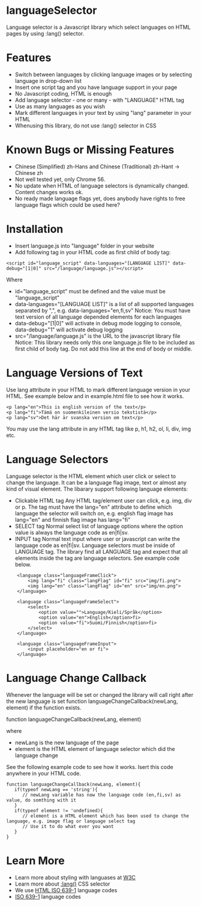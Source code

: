 # languageSelector
Language selector is a Javascript library which select languages on HTML pages by using :lang() selector.

# Features
- Switch between languages by clicking language images or by selecting language in drop-down list
- Insert one script tag and you have language support in your page
- No Javascript coding, HTML is enough
- Add language selector - one or many - with "LANGUAGE" HTML tag
- Use as many languages as you wish
- Mark different languages in your text by using "lang" parameter in your HTML
- Whenusing this library, do not use :lang() selector in CSS

# Known Bugs or Missing Features
- Chinese (Simplified) zh-Hans and Chinese (Traditional) zh-Hant -> Chinese zh
- Not well tested yet, only Chrome 56.
- No update when HTML of language selectors is dynamically changed. Content changes works ok.
- No ready made language flags yet, does anybody have rights to free language flags which could be used here?

# Installation
- Insert language.js into "language" folder in your website
- Add following tag in your HTML code as first child of body tag:
```
<script id="language_script" data-languages="[LANGUAGE LIST]" data-debug="[1|0]" src="/language/language.js"></script>
```
Where
- id="language_script" must be defined and the value must be "language_script"
- data-languages="[LANGUAGE LIST]" is a list of all supported languages separated by ",", e.g. data-languages="en,fi,sv"
   Notice: You must have text version of all language depended elements for each languages
- data-debug="[1|0]" will activate in debug mode logging to console, data-debug="1" will activate debug logging
- src="/language/language.js" is the URL to the javascript library file
   Notice: This library needs only this one language.js file to be included as first child of body tag. Do not add this line at the end of body or middle.

# Language Versions of Text
Use lang attribute in your HTML to mark different language version in your HTML. See example below and in example.html file to see how it works.
```
<p lang="en">This is english version of the text</p>
<p lang="fi">Tämä on suomenkileinen versio tekstistä</p>
<p lang="sv">Det här är svanska version om text</p>
```
You may use the lang attribute in any HTML tag like p, h1, h2, ol, li, div, img etc.

# Language Selectors
Language selector is the HTML element which user click or select to change the language. It can be a language flag image, text or almost any kind of visual element.
The libarary support following language elements:
- Clickable HTML tag
   Any HTML tag/element user can click, e.g. img, div or p. The tag must have the lang="en" attribute to define which language the selector will switch on, e.g. english flag image has lang="en" and finnish flag image has lang="fi"
- SELECT tag
   Normal select list of language options where the option value is always the language code as en|fi|sv.
- INPUT tag
   Normal text input where user or javascript can write the language code as en|fi|sv.
Language selectors must be inside of LANGUAGE tag. The library find all LANGUAGE tag and expect that all elements inside the tag are language selectors. See example code below.
```
	<language class="languageFrameClick">
		<img lang="fi" class="langFlag" id="fi" src="img/fi.png">
		<img lang="en" class="langFlag" id="en" src="img/en.png">
	</language>

    <language class="languageFrameSelect">
        <select>
            <option value="">Language/Kieli/Språk</option>
            <option value="en">English</option>fi>
            <option value="fi">Suomi/Finnish</option>fi>
        </select>
	</language>

    <language class="languageFrameInput">
        <input placeholder="en or fi">
	</language>
```
# Language Change Callback
Whenever the language will be set or changed the library will call right after the new language is set function languageChangeCallback(newLang, element) if the function exists.

function languageChangeCallback(newLang, element)

where

- newLang is the new language of the page
- element is the HTML element of language selector which did the language change

See the following example code to see how it works. Isert this code anywhere in your HTML code.

```
function languageChangeCallback(newLang, element){
   if(typeof newLang == 'string'){
      // newLang variable has now the language code (en,fi,sv) as value, do somthing with it
   }
   if(typeof element != 'undefined){
      // element is a HTML element which has been used to change the language, e.g. image flag or language select tag
      // Use it to do what ever you want
   }
}
```
# Learn More
- Learn more about styling with languases at [W3C](https://www.w3.org/International/questions/qa-css-lang "W3C: Styling using language attributes")
- Learn more about [:lang()](https://developer.mozilla.org/en-US/docs/Web/CSS/:lang "Mozilla Developer Network: :lang") CSS selector
- We use [HTML ISO 639-1](https://en.wikipedia.org/wiki/List_of_ISO_639-1_codes "W3C: HTML Language Code Reference") language codes
- [ISO 639-1](https://en.wikipedia.org/wiki/List_of_ISO_639-1_codes "Wikipedia: List of ISO 639-1 codes") language codes

